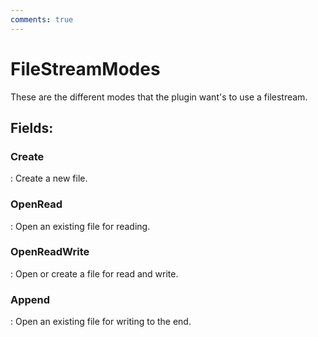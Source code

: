 ```yaml
---
comments: true
---
```

# FileStreamModes

These are the different modes that the plugin want's to use a filestream. 

## **Fields**:
### **Create**
: Create a new file. 
### **OpenRead**
: Open an existing file for reading. 
### **OpenReadWrite**
: Open or create a file for read and write. 
### **Append**
: Open an existing file for writing to the end. 